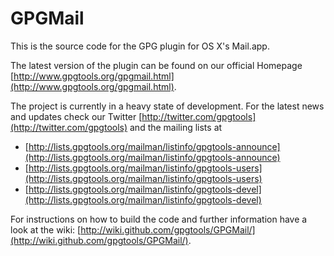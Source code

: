 # GPGMail

This is the source code for the GPG plugin for OS X's Mail.app.

The latest version of the plugin can be found on our official Homepage [http://www.gpgtools.org/gpgmail.html](http://www.gpgtools.org/gpgmail.html).

The project is currently in a heavy state of development. For the latest news and updates check our Twitter [http://twitter.com/gpgtools](http://twitter.com/gpgtools) and the mailing lists at

* [http://lists.gpgtools.org/mailman/listinfo/gpgtools-announce](http://lists.gpgtools.org/mailman/listinfo/gpgtools-announce)
* [http://lists.gpgtools.org/mailman/listinfo/gpgtools-users](http://lists.gpgtools.org/mailman/listinfo/gpgtools-users)
* [http://lists.gpgtools.org/mailman/listinfo/gpgtools-devel](http://lists.gpgtools.org/mailman/listinfo/gpgtools-devel)

For instructions on how to build the code and further information have a look at the wiki: [http://wiki.github.com/gpgtools/GPGMail/](http://wiki.github.com/gpgtools/GPGMail/).
